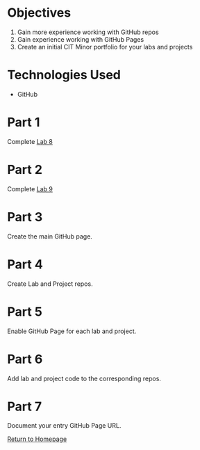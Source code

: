 # Objectives
1. Gain more experience working with GitHub repos
2. Gain experience working with GitHub Pages
3. Create an initial CIT Minor portfolio for your labs and projects

# Technologies Used
- GitHub

# Part 1
Complete [Lab 8](https://pozawa1.github.io/cit281-lab8/)

# Part 2
Complete [Lab 9](https://pozawa1.github.io/cit281-lab9/)

# Part 3
Create the main GitHub page.

# Part 4
Create Lab and Project repos.

# Part 5
Enable GitHub Page for each lab and project.

# Part 6
Add lab and project code to the corresponding repos. 

# Part 7
Document your entry GitHub Page URL.

[Return to Homepage](https://pozawa1.github.io/)
